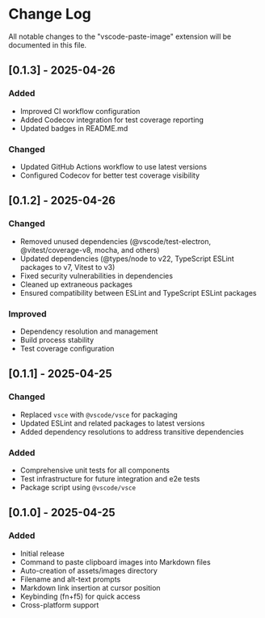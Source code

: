 # Change Log

All notable changes to the "vscode-paste-image" extension will be documented in this file.

## [0.1.3] - 2025-04-26

### Added
- Improved CI workflow configuration
- Added Codecov integration for test coverage reporting
- Updated badges in README.md

### Changed
- Updated GitHub Actions workflow to use latest versions
- Configured Codecov for better test coverage visibility

## [0.1.2] - 2025-04-26

### Changed
- Removed unused dependencies (@vscode/test-electron, @vitest/coverage-v8, mocha, and others)
- Updated dependencies (@types/node to v22, TypeScript ESLint packages to v7, Vitest to v3)
- Fixed security vulnerabilities in dependencies
- Cleaned up extraneous packages
- Ensured compatibility between ESLint and TypeScript ESLint packages

### Improved
- Dependency resolution and management
- Build process stability
- Test coverage configuration

## [0.1.1] - 2025-04-25

### Changed
- Replaced `vsce` with `@vscode/vsce` for packaging
- Updated ESLint and related packages to latest versions
- Added dependency resolutions to address transitive dependencies

### Added
- Comprehensive unit tests for all components
- Test infrastructure for future integration and e2e tests
- Package script using `@vscode/vsce`

## [0.1.0] - 2025-04-25

### Added
- Initial release
- Command to paste clipboard images into Markdown files
- Auto-creation of assets/images directory
- Filename and alt-text prompts
- Markdown link insertion at cursor position
- Keybinding (fn+f5) for quick access
- Cross-platform support
